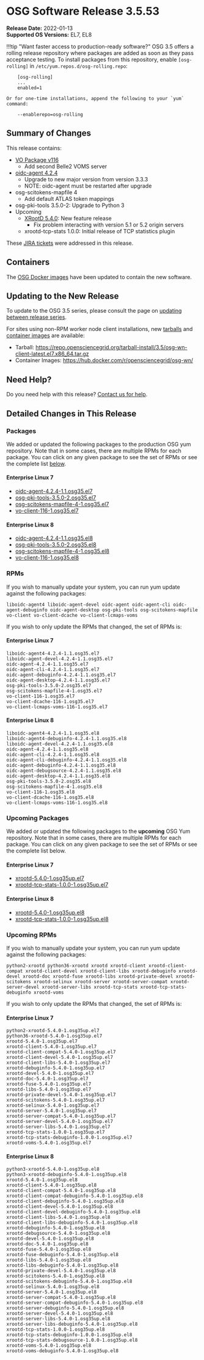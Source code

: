 OSG Software Release 3.5.53
===========================

**Release Date:** 2022-01-13  
**Supported OS Versions:** EL7, EL8

!!!tip "Want faster access to production-ready software?"
    OSG 3.5 offers a rolling release repository where packages are added as soon as they pass acceptance testing.
    To install packages from this repository, enable `[osg-rolling]` in `/etc/yum.repos.d/osg-rolling.repo`:

        [osg-rolling]
        ...
        enabled=1

    Or for one-time installations, append the following to your `yum` command:

        --enablerepo=osg-rolling

Summary of Changes
------------------

This release contains:

-   [VO Package v116](https://github.com/opensciencegrid/osg-vo-config/releases/tag/release-116)
    -   Add second Belle2 VOMS server
-   [oidc-agent 4.2.4](https://github.com/indigo-dc/oidc-agent/releases)
    -   Upgrade to new major version from version 3.3.3
    -   NOTE: oidc-agent must be restarted after upgrade
-   osg-scitokens-mapfile 4
    -    Add default ATLAS token mappings
-   osg-pki-tools 3.5.0-2: Upgrade to Python 3
-   Upcoming
    -   [XRootD 5.4.0](https://github.com/xrootd/xrootd/releases/tag/v5.4.0): New feature release
        -   Fix problem interacting with version 5.1 or 5.2 origin servers
    -   xrootd-tcp-stats 1.0.0: Initial release of TCP statistics plugin

These
[JIRA tickets](https://opensciencegrid.atlassian.net/issues/?jql=project%20%3D%20SOFTWARE%20AND%20fixVersion%20in%20(3.5.53%2C3.5.53-upcoming)%20ORDER%20BY%20priority%20DESC%2C%20key%20DESC)
were addressed in this release.

Containers
----------

The [OSG Docker images](https://hub.docker.com/u/opensciencegrid/) have been updated to contain the new software.

Updating to the New Release
---------------------------

To update to the OSG 3.5 series, please consult the page on
[updating between release series](../updating-to-osg-35.md).

For sites using non-RPM worker node client installations, new [tarballs](../../worker-node/install-wn-tarball.md) and
[container images](../../worker-node/using-wn-containers.md) are available:

- Tarball: <https://repo.opensciencegrid.org/tarball-install/3.5/osg-wn-client-latest.el7.x86_64.tar.gz>
- Container Images: <https://hub.docker.com/r/opensciencegrid/osg-wn/>

Need Help?
----------

Do you need help with this release? [Contact us for help](../../common/help.md).

Detailed Changes in This Release
--------------------------------

### Packages

We added or updated the following packages to the production OSG yum repository.
Note that in some cases, there are multiple RPMs for each package.
You can click on any given package to see the set of RPMs or see the complete list [below](#rpms).

#### Enterprise Linux 7

-   [oidc-agent-4.2.4-1.1.osg35.el7](https://koji.chtc.wisc.edu/koji/search?match=glob&type=build&terms=oidc-agent-4.2.4-1.1.osg35.el7)
-   [osg-pki-tools-3.5.0-2.osg35.el7](https://koji.chtc.wisc.edu/koji/search?match=glob&type=build&terms=osg-pki-tools-3.5.0-2.osg35.el7)
-   [osg-scitokens-mapfile-4-1.osg35.el7](https://koji.chtc.wisc.edu/koji/search?match=glob&type=build&terms=osg-scitokens-mapfile-4-1.osg35.el7)
-   [vo-client-116-1.osg35.el7](https://koji.chtc.wisc.edu/koji/search?match=glob&type=build&terms=vo-client-116-1.osg35.el7)

#### Enterprise Linux 8

-   [oidc-agent-4.2.4-1.1.osg35.el8](https://koji.chtc.wisc.edu/koji/search?match=glob&type=build&terms=oidc-agent-4.2.4-1.1.osg35.el8)
-   [osg-pki-tools-3.5.0-2.osg35.el8](https://koji.chtc.wisc.edu/koji/search?match=glob&type=build&terms=osg-pki-tools-3.5.0-2.osg35.el8)
-   [osg-scitokens-mapfile-4-1.osg35.el8](https://koji.chtc.wisc.edu/koji/search?match=glob&type=build&terms=osg-scitokens-mapfile-4-1.osg35.el8)
-   [vo-client-116-1.osg35.el8](https://koji.chtc.wisc.edu/koji/search?match=glob&type=build&terms=vo-client-116-1.osg35.el8)

### RPMs

If you wish to manually update your system, you can run yum update against the following packages:

    liboidc-agent4 liboidc-agent-devel oidc-agent oidc-agent-cli oidc-agent-debuginfo oidc-agent-desktop osg-pki-tools osg-scitokens-mapfile vo-client vo-client-dcache vo-client-lcmaps-voms 

If you wish to only update the RPMs that changed, the set of RPMs is:

#### Enterprise Linux 7

``` file
liboidc-agent4-4.2.4-1.1.osg35.el7
liboidc-agent-devel-4.2.4-1.1.osg35.el7
oidc-agent-4.2.4-1.1.osg35.el7
oidc-agent-cli-4.2.4-1.1.osg35.el7
oidc-agent-debuginfo-4.2.4-1.1.osg35.el7
oidc-agent-desktop-4.2.4-1.1.osg35.el7
osg-pki-tools-3.5.0-2.osg35.el7
osg-scitokens-mapfile-4-1.osg35.el7
vo-client-116-1.osg35.el7
vo-client-dcache-116-1.osg35.el7
vo-client-lcmaps-voms-116-1.osg35.el7
```

#### Enterprise Linux 8

``` file
liboidc-agent4-4.2.4-1.1.osg35.el8
liboidc-agent4-debuginfo-4.2.4-1.1.osg35.el8
liboidc-agent-devel-4.2.4-1.1.osg35.el8
oidc-agent-4.2.4-1.1.osg35.el8
oidc-agent-cli-4.2.4-1.1.osg35.el8
oidc-agent-cli-debuginfo-4.2.4-1.1.osg35.el8
oidc-agent-debuginfo-4.2.4-1.1.osg35.el8
oidc-agent-debugsource-4.2.4-1.1.osg35.el8
oidc-agent-desktop-4.2.4-1.1.osg35.el8
osg-pki-tools-3.5.0-2.osg35.el8
osg-scitokens-mapfile-4-1.osg35.el8
vo-client-116-1.osg35.el8
vo-client-dcache-116-1.osg35.el8
vo-client-lcmaps-voms-116-1.osg35.el8
```

### Upcoming Packages

We added or updated the following packages to the **upcoming** OSG Yum repository.
Note that in some cases, there are multiple RPMs for each package.
You can click on any given package to see the set of RPMs or see the complete list below.

#### Enterprise Linux 7

-   [xrootd-5.4.0-1.osg35up.el7](https://koji.chtc.wisc.edu/koji/search?match=glob&type=build&terms=xrootd-5.4.0-1.osg35up.el7)
-   [xrootd-tcp-stats-1.0.0-1.osg35up.el7](https://koji.chtc.wisc.edu/koji/search?match=glob&type=build&terms=xrootd-tcp-stats-1.0.0-1.osg35up.el7)

#### Enterprise Linux 8

-   [xrootd-5.4.0-1.osg35up.el8](https://koji.chtc.wisc.edu/koji/search?match=glob&type=build&terms=xrootd-5.4.0-1.osg35up.el8)
-   [xrootd-tcp-stats-1.0.0-1.osg35up.el8](https://koji.chtc.wisc.edu/koji/search?match=glob&type=build&terms=xrootd-tcp-stats-1.0.0-1.osg35up.el8)

### Upcoming RPMs

If you wish to manually update your system, you can run yum update against the following packages:

    python2-xrootd python36-xrootd xrootd xrootd-client xrootd-client-compat xrootd-client-devel xrootd-client-libs xrootd-debuginfo xrootd-devel xrootd-doc xrootd-fuse xrootd-libs xrootd-private-devel xrootd-scitokens xrootd-selinux xrootd-server xrootd-server-compat xrootd-server-devel xrootd-server-libs xrootd-tcp-stats xrootd-tcp-stats-debuginfo xrootd-voms 

If you wish to only update the RPMs that changed, the set of RPMs is:

#### Enterprise Linux 7

``` file
python2-xrootd-5.4.0-1.osg35up.el7
python36-xrootd-5.4.0-1.osg35up.el7
xrootd-5.4.0-1.osg35up.el7
xrootd-client-5.4.0-1.osg35up.el7
xrootd-client-compat-5.4.0-1.osg35up.el7
xrootd-client-devel-5.4.0-1.osg35up.el7
xrootd-client-libs-5.4.0-1.osg35up.el7
xrootd-debuginfo-5.4.0-1.osg35up.el7
xrootd-devel-5.4.0-1.osg35up.el7
xrootd-doc-5.4.0-1.osg35up.el7
xrootd-fuse-5.4.0-1.osg35up.el7
xrootd-libs-5.4.0-1.osg35up.el7
xrootd-private-devel-5.4.0-1.osg35up.el7
xrootd-scitokens-5.4.0-1.osg35up.el7
xrootd-selinux-5.4.0-1.osg35up.el7
xrootd-server-5.4.0-1.osg35up.el7
xrootd-server-compat-5.4.0-1.osg35up.el7
xrootd-server-devel-5.4.0-1.osg35up.el7
xrootd-server-libs-5.4.0-1.osg35up.el7
xrootd-tcp-stats-1.0.0-1.osg35up.el7
xrootd-tcp-stats-debuginfo-1.0.0-1.osg35up.el7
xrootd-voms-5.4.0-1.osg35up.el7
```

#### Enterprise Linux 8

``` file
python3-xrootd-5.4.0-1.osg35up.el8
python3-xrootd-debuginfo-5.4.0-1.osg35up.el8
xrootd-5.4.0-1.osg35up.el8
xrootd-client-5.4.0-1.osg35up.el8
xrootd-client-compat-5.4.0-1.osg35up.el8
xrootd-client-compat-debuginfo-5.4.0-1.osg35up.el8
xrootd-client-debuginfo-5.4.0-1.osg35up.el8
xrootd-client-devel-5.4.0-1.osg35up.el8
xrootd-client-devel-debuginfo-5.4.0-1.osg35up.el8
xrootd-client-libs-5.4.0-1.osg35up.el8
xrootd-client-libs-debuginfo-5.4.0-1.osg35up.el8
xrootd-debuginfo-5.4.0-1.osg35up.el8
xrootd-debugsource-5.4.0-1.osg35up.el8
xrootd-devel-5.4.0-1.osg35up.el8
xrootd-doc-5.4.0-1.osg35up.el8
xrootd-fuse-5.4.0-1.osg35up.el8
xrootd-fuse-debuginfo-5.4.0-1.osg35up.el8
xrootd-libs-5.4.0-1.osg35up.el8
xrootd-libs-debuginfo-5.4.0-1.osg35up.el8
xrootd-private-devel-5.4.0-1.osg35up.el8
xrootd-scitokens-5.4.0-1.osg35up.el8
xrootd-scitokens-debuginfo-5.4.0-1.osg35up.el8
xrootd-selinux-5.4.0-1.osg35up.el8
xrootd-server-5.4.0-1.osg35up.el8
xrootd-server-compat-5.4.0-1.osg35up.el8
xrootd-server-compat-debuginfo-5.4.0-1.osg35up.el8
xrootd-server-debuginfo-5.4.0-1.osg35up.el8
xrootd-server-devel-5.4.0-1.osg35up.el8
xrootd-server-libs-5.4.0-1.osg35up.el8
xrootd-server-libs-debuginfo-5.4.0-1.osg35up.el8
xrootd-tcp-stats-1.0.0-1.osg35up.el8
xrootd-tcp-stats-debuginfo-1.0.0-1.osg35up.el8
xrootd-tcp-stats-debugsource-1.0.0-1.osg35up.el8
xrootd-voms-5.4.0-1.osg35up.el8
xrootd-voms-debuginfo-5.4.0-1.osg35up.el8
```
